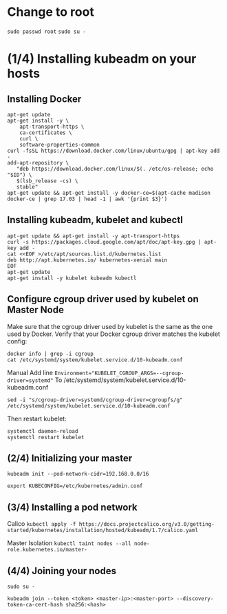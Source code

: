 # Change to root
`sudo passwd root`
`sudo su -`

# (1/4) Installing kubeadm on your hosts

## Installing Docker
```
apt-get update
apt-get install -y \
    apt-transport-https \
    ca-certificates \
    curl \
    software-properties-common
curl -fsSL https://download.docker.com/linux/ubuntu/gpg | apt-key add -
add-apt-repository \
   "deb https://download.docker.com/linux/$(. /etc/os-release; echo "$ID") \
   $(lsb_release -cs) \
   stable"
apt-get update && apt-get install -y docker-ce=$(apt-cache madison docker-ce | grep 17.03 | head -1 | awk '{print $3}')
```

## Installing kubeadm, kubelet and kubectl
```
apt-get update && apt-get install -y apt-transport-https
curl -s https://packages.cloud.google.com/apt/doc/apt-key.gpg | apt-key add -
cat <<EOF >/etc/apt/sources.list.d/kubernetes.list
deb http://apt.kubernetes.io/ kubernetes-xenial main
EOF
apt-get update
apt-get install -y kubelet kubeadm kubectl
```

## Configure cgroup driver used by kubelet on Master Node
Make sure that the cgroup driver used by kubelet is the same as the one used by Docker. Verify that your Docker cgroup driver matches the kubelet config:
```
docker info | grep -i cgroup
cat /etc/systemd/system/kubelet.service.d/10-kubeadm.conf
```
Manual Add line
`Environment="KUBELET_CGROUP_ARGS=--cgroup-driver=systemd"`
To /etc/systemd/system/kubelet.service.d/10-kubeadm.conf
```
sed -i "s/cgroup-driver=systemd/cgroup-driver=cgroupfs/g" /etc/systemd/system/kubelet.service.d/10-kubeadm.conf
```
Then restart kubelet:
```
systemctl daemon-reload
systemctl restart kubelet
```

## (2/4) Initializing your master
`kubeadm init --pod-network-cidr=192.168.0.0/16`

`export KUBECONFIG=/etc/kubernetes/admin.conf`

## (3/4) Installing a pod network
Calico
`kubectl apply -f https://docs.projectcalico.org/v3.0/getting-started/kubernetes/installation/hosted/kubeadm/1.7/calico.yaml`

Master Isolation
`kubectl taint nodes --all node-role.kubernetes.io/master-`

## (4/4) Joining your nodes

`sudo su -`
```
kubeadm join --token <token> <master-ip>:<master-port> --discovery-token-ca-cert-hash sha256:<hash>
```